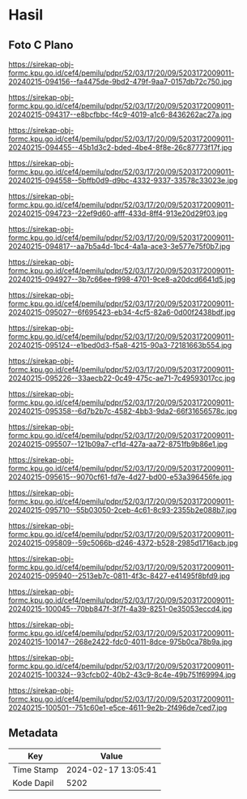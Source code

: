 # Hasil

## Foto C Plano

https://sirekap-obj-formc.kpu.go.id/cef4/pemilu/pdpr/52/03/17/20/09/5203172009011-20240215-094156--fa4475de-9bd2-479f-9aa7-0157db72c750.jpg

https://sirekap-obj-formc.kpu.go.id/cef4/pemilu/pdpr/52/03/17/20/09/5203172009011-20240215-094317--e8bcfbbc-f4c9-4019-a1c6-8436262ac27a.jpg

https://sirekap-obj-formc.kpu.go.id/cef4/pemilu/pdpr/52/03/17/20/09/5203172009011-20240215-094455--45b1d3c2-bded-4be4-8f8e-26c87773f17f.jpg

https://sirekap-obj-formc.kpu.go.id/cef4/pemilu/pdpr/52/03/17/20/09/5203172009011-20240215-094558--5bffb0d9-d9bc-4332-9337-33578c33023e.jpg

https://sirekap-obj-formc.kpu.go.id/cef4/pemilu/pdpr/52/03/17/20/09/5203172009011-20240215-094723--22ef9d60-afff-433d-8ff4-913e20d29f03.jpg

https://sirekap-obj-formc.kpu.go.id/cef4/pemilu/pdpr/52/03/17/20/09/5203172009011-20240215-094817--aa7b5a4d-1bc4-4a1a-ace3-3e577e75f0b7.jpg

https://sirekap-obj-formc.kpu.go.id/cef4/pemilu/pdpr/52/03/17/20/09/5203172009011-20240215-094927--3b7c66ee-f998-4701-9ce8-a20dcd6641d5.jpg

https://sirekap-obj-formc.kpu.go.id/cef4/pemilu/pdpr/52/03/17/20/09/5203172009011-20240215-095027--6f695423-eb34-4cf5-82a6-0d00f2438bdf.jpg

https://sirekap-obj-formc.kpu.go.id/cef4/pemilu/pdpr/52/03/17/20/09/5203172009011-20240215-095124--e1bed0d3-f5a8-4215-90a3-72181663b554.jpg

https://sirekap-obj-formc.kpu.go.id/cef4/pemilu/pdpr/52/03/17/20/09/5203172009011-20240215-095226--33aecb22-0c49-475c-ae71-7c49593017cc.jpg

https://sirekap-obj-formc.kpu.go.id/cef4/pemilu/pdpr/52/03/17/20/09/5203172009011-20240215-095358--6d7b2b7c-4582-4bb3-9da2-66f31656578c.jpg

https://sirekap-obj-formc.kpu.go.id/cef4/pemilu/pdpr/52/03/17/20/09/5203172009011-20240215-095507--121b09a7-cf1d-427a-aa72-8751fb9b86e1.jpg

https://sirekap-obj-formc.kpu.go.id/cef4/pemilu/pdpr/52/03/17/20/09/5203172009011-20240215-095615--9070cf61-fd7e-4d27-bd00-e53a396456fe.jpg

https://sirekap-obj-formc.kpu.go.id/cef4/pemilu/pdpr/52/03/17/20/09/5203172009011-20240215-095710--55b03050-2ceb-4c61-8c93-2355b2e088b7.jpg

https://sirekap-obj-formc.kpu.go.id/cef4/pemilu/pdpr/52/03/17/20/09/5203172009011-20240215-095809--59c5066b-d246-4372-b528-2985d1716acb.jpg

https://sirekap-obj-formc.kpu.go.id/cef4/pemilu/pdpr/52/03/17/20/09/5203172009011-20240215-095940--2513eb7c-0811-4f3c-8427-e41495f8bfd9.jpg

https://sirekap-obj-formc.kpu.go.id/cef4/pemilu/pdpr/52/03/17/20/09/5203172009011-20240215-100045--70bb847f-3f7f-4a39-8251-0e35053eccd4.jpg

https://sirekap-obj-formc.kpu.go.id/cef4/pemilu/pdpr/52/03/17/20/09/5203172009011-20240215-100147--268e2422-fdc0-4011-8dce-975b0ca78b9a.jpg

https://sirekap-obj-formc.kpu.go.id/cef4/pemilu/pdpr/52/03/17/20/09/5203172009011-20240215-100324--93cfcb02-40b2-43c9-8c4e-49b751f69994.jpg

https://sirekap-obj-formc.kpu.go.id/cef4/pemilu/pdpr/52/03/17/20/09/5203172009011-20240215-100501--751c60e1-e5ce-4611-9e2b-2f496de7ced7.jpg


## Metadata

| Key        | Value               |
| ---------- | ------------------- |
| Time Stamp | 2024-02-17 13:05:41 |
| Kode Dapil | 5202                |




